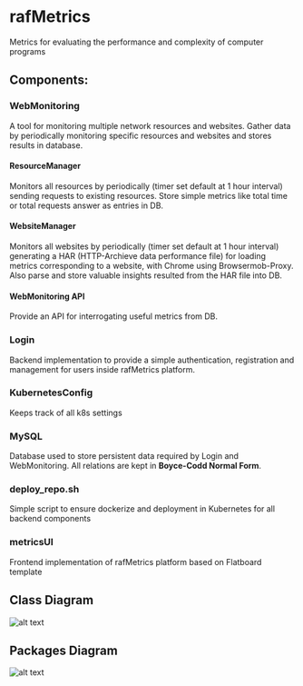 # rafMetrics
Metrics for evaluating the performance and complexity of computer programs


## Components:
### WebMonitoring
A tool for monitoring multiple network resources and websites. 
Gather data by periodically monitoring specific resources and websites and stores results in database.

#### ResourceManager
Monitors all resources by periodically (timer set default at 1 hour interval) sending requests to existing resources.
Store simple metrics like total time or total requests answer as entries in DB. 

#### WebsiteManager
Monitors all websites by periodically (timer set default at 1 hour interval) generating a HAR (HTTP-Archieve data performance file) for loading metrics corresponding to a website, with Chrome using Browsermob-Proxy.
Also parse and store valuable insights resulted from the HAR file into DB.

#### WebMonitoring API
Provide an API for interrogating useful metrics from DB.

### Login
Backend implementation to provide a simple authentication, registration and management for users inside rafMetrics platform.

### KubernetesConfig
Keeps track of all k8s settings

### MySQL
Database used to store persistent data required by Login and WebMonitoring.
All relations are kept in **Boyce-Codd Normal Form**.

### deploy_repo.sh
Simple script to ensure dockerize and deployment in Kubernetes for all backend components

### metricsUI
Frontend implementation of rafMetrics platform based on Flatboard template


## Class Diagram
![alt text]("https://github.com/raresraf/rafMetrics/raw/master/classes.png")

## Packages Diagram
![alt text]("https://github.com/raresraf/rafMetrics/raw/master/packages.png")
